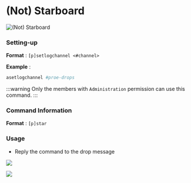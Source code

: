 # (Not) Starboard

![(Not) Starboard](/img/features/starboard.png)

### Setting-up

**Format** : `[p]setlogchannel <#channel>`

**Example** :
```bash
asetlogchannel #proe-drops
```

:::warning
Only the members with `Administration` permission can use this command.
:::

### Command Information

**Format** : `[p]star`

### Usage
- Reply the command to the drop message

![](/img/features/star2.png)

![](/img/features/stardone.png)
